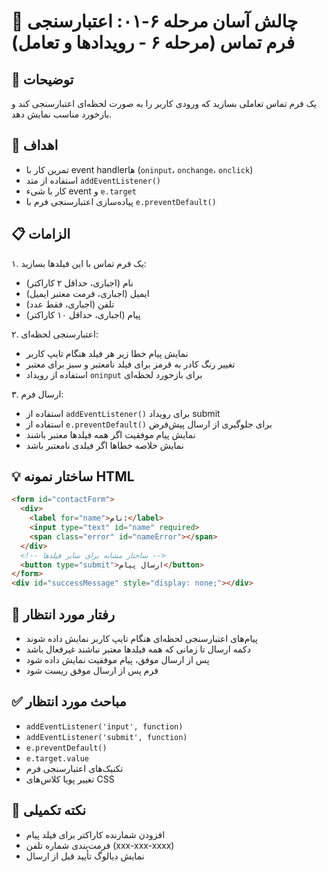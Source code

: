 # 🎯 چالش آسان مرحله ۶-۰۱: اعتبارسنجی فرم تماس (مرحله ۶ - رویدادها و تعامل)

## 📝 توضیحات

یک فرم تماس تعاملی بسازید که ورودی کاربر را به صورت لحظه‌ای اعتبارسنجی کند و بازخورد مناسب نمایش دهد.

## 🎯 اهداف

- تمرین کار با event handlerها (`oninput`، `onchange`، `onclick`)
- استفاده از متد `addEventListener()`
- کار با شیء event و `e.target`
- پیاده‌سازی اعتبارسنجی فرم با `e.preventDefault()`

## 📋 الزامات

۱. یک فرم تماس با این فیلدها بسازید:
   - نام (اجباری، حداقل ۲ کاراکتر)
   - ایمیل (اجباری، فرمت معتبر ایمیل)
   - تلفن (اجباری، فقط عدد)
   - پیام (اجباری، حداقل ۱۰ کاراکتر)

۲. اعتبارسنجی لحظه‌ای:
   - نمایش پیام خطا زیر هر فیلد هنگام تایپ کاربر
   - تغییر رنگ کادر به قرمز برای فیلد نامعتبر و سبز برای معتبر
   - استفاده از رویداد `oninput` برای بازخورد لحظه‌ای

۳. ارسال فرم:
   - استفاده از `addEventListener()` برای رویداد submit
   - استفاده از `e.preventDefault()` برای جلوگیری از ارسال پیش‌فرض
   - نمایش پیام موفقیت اگر همه فیلدها معتبر باشند
   - نمایش خلاصه خطاها اگر فیلدی نامعتبر باشد

## 💡 ساختار نمونه HTML

```html
<form id="contactForm">
  <div>
    <label for="name">نام:</label>
    <input type="text" id="name" required>
    <span class="error" id="nameError"></span>
  </div>
  <!-- ساختار مشابه برای سایر فیلدها -->
  <button type="submit">ارسال پیام</button>
</form>
<div id="successMessage" style="display: none;"></div>
```

## 🚀 رفتار مورد انتظار

- پیام‌های اعتبارسنجی لحظه‌ای هنگام تایپ کاربر نمایش داده شوند
- دکمه ارسال تا زمانی که همه فیلدها معتبر نباشند غیرفعال باشد
- پس از ارسال موفق، پیام موفقیت نمایش داده شود
- فرم پس از ارسال موفق ریست شود

## ✅ مباحث مورد انتظار

- `addEventListener('input', function)`
- `addEventListener('submit', function)`
- `e.preventDefault()`
- `e.target.value`
- تکنیک‌های اعتبارسنجی فرم
- تغییر پویا کلاس‌های CSS

## 🌟 نکته تکمیلی

- افزودن شمارنده کاراکتر برای فیلد پیام
- فرمت‌بندی شماره تلفن (xxx-xxx-xxxx)
- نمایش دیالوگ تأیید قبل از ارسال
